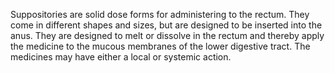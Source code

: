 Suppositories are solid dose forms for administering to the rectum. They come in different shapes and sizes, but are designed to be inserted into the anus. They are designed to melt or dissolve in the rectum and thereby apply the medicine to the mucous membranes of the lower digestive tract. The medicines may have either a local or systemic action.
